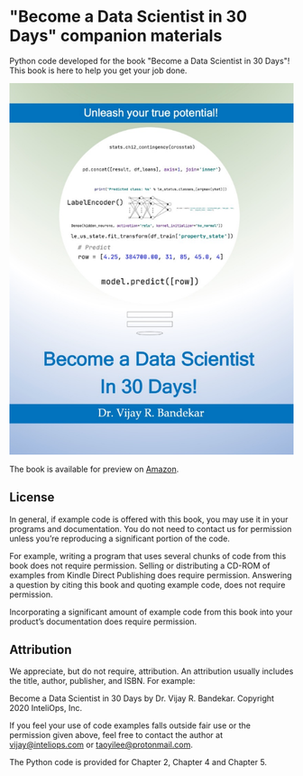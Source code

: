 # "Become a Data Scientist in 30 Days" companion materials

Python code developed for the book "Become a Data Scientist in 30 Days"!
This book is here to help you get your job done.

![book_cover](images/book_cover.png)

The book is available for preview on [Amazon](https://read.amazon.com/kp/embed?asin=B08B772ZQD&preview=newtab&linkCode=kpe&ref_=cm_sw_r_kb_dp_k6GoFbXESJCQ9).

## License

In general, if example code is offered with this book, you may use it in your programs and documentation. You do not
need to contact us for permission unless you’re reproducing a significant portion of
the code.

For example, writing a program that uses several chunks of code from this
book does not require permission. Selling or distributing a CD-ROM of examples
from Kindle Direct Publishing does require permission. Answering a question by citing this
book and quoting example code, does not require permission.

Incorporating a significant amount of example code from this book into your product’s documentation does
require permission.

## Attribution

We appreciate, but do not require, attribution. An attribution usually includes the
title, author, publisher, and ISBN. For example:

Become a Data Scientist in 30 Days by Dr. Vijay R. Bandekar. Copyright 2020 InteliOps, Inc.

If you feel your use of code examples falls outside fair use or the permission given
above, feel free to contact the author at [vijay@inteliops.com](vijay@inteliops.com)
or [taoyilee@protonmail.com](taoyilee@protonmail.com).

The Python code is provided for Chapter 2, Chapter 4 and Chapter 5.
